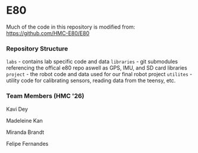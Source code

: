 # E80

Much of the code in this repository is modified from: <https://github.com/HMC-E80/E80>

### Repository Structure

`labs` - contains lab specific code and data
`libraries` - git submodules referencing the offical e80 repo aswell as GPS, IMU, and SD card libraries
`project` - the robot code and data used for our final robot project
`utilites` - utility code for calibrating sensors, reading data from the teensy, etc.

### Team Members (HMC '26)

Kavi Dey

Madeleine Kan

Miranda Brandt

Felipe Fernandes